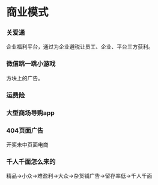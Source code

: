 # 商业模式

### 关爱通

企业福利平台，通过为企业避税让员工、企业、平台三方获利。

### 微信跳一跳小游戏

方块上的广告。

### 运费险

### 大型商场导购app

### 404页面广告

开奖未中页面电商

### 千人千面怎么来的

精品->小众->难盈利->大众->杂货铺广告->留存率低->千人千面

